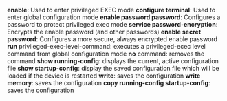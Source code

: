 **enable**: Used to enter privileged EXEC mode
**configure terminal**: Used to enter global configuration mode
**enable password password**: Configures a password to protect privileged exec mode
**service password-encryption**: Encrypts the enable password (and other passwords)
**enable secret password**: Configures a more secure, always encrypted enable password
**run** privileged-exec-level-command: executes a privileged-ecec level command from global configuration mode
**no** command: removes the command
**show running-config**: displays the current, active configuration file
**show startup-config**: display the saved configuration file which will be loaded if the device is restarted
**write**: saves the configuration
**write memory**: saves the configuration
**copy running-config startup-config**: saves the configuration

